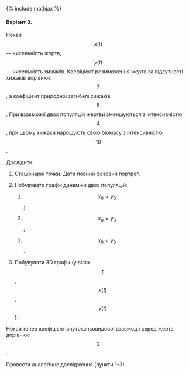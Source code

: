 {% include mathjax %}

#### Варіант 3.

Нехай $$x(t)$$ &mdash; чисельність жертв, $$y(t)$$ &mdash; чисельність хижаків. Коефіцієнт розмноження жертв за відсутності хижаків дорівнює $$7$$, а коефіцієнт природної загибелі хижаків $$5$$. При взаєможії двох популяцій жертви зменшуються з інтенсивністю $$4$$, при цьому хижаки нарощують свою біомасу з інтенсивністю $$10$$.

Дослідити:

1. Стаціонарні точки. Дати повний фазовий портрет.

2. Побудувати графік динаміки двох популяцій:

	1. $$x_0 > y_0$$;
	
	2. $$x_0 = y_0$$;
	
	3. $$x_0 < y_0$$.

3. Побудувати 3D графік (у вісях $$t$$, $$x(t)$$, $$y(t)$$).

Нехай тепер коефіцієнт внутрішньовидової взаємодії серед жертв дорівнює $$3$$.

Провести аналогічне дослідження (пункти 1&ndash;3).
